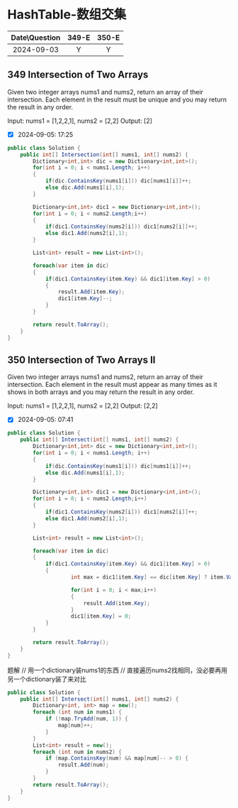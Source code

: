# HashTable-数组交集

|Date\Question|349-E|350-E|
|:----:|:----:|:----:|
|2024-09-03|Y|Y|


## 349 Intersection of Two Arrays
Given two integer arrays nums1 and nums2, return an array of their intersection. Each element in the result must be unique and you may return the result in any order.

Input: nums1 = [1,2,2,1], nums2 = [2,2]
Output: [2]

- [X] 2024-09-05: 17:25

```c#
public class Solution {
    public int[] Intersection(int[] nums1, int[] nums2) {
        Dictionary<int,int> dic = new Dictionary<int,int>();
        for(int i = 0; i < nums1.Length; i++)
        {
            if(dic.ContainsKey(nums1[i])) dic[nums1[i]]++;
            else dic.Add(nums1[i],1);
        }

        Dictionary<int,int> dic1 = new Dictionary<int,int>();
        for(int i = 0; i < nums2.Length;i++)
        {
            if(dic1.ContainsKey(nums2[i])) dic1[nums2[i]]++;
            else dic1.Add(nums2[i],1);
        }

        List<int> result = new List<int>();

        foreach(var item in dic)
        {
            if(dic1.ContainsKey(item.Key) && dic1[item.Key] > 0)
            {
                result.Add(item.Key);
                dic1[item.Key]--;
            }
        }

        return result.ToArray();
    }
}
```
## 350 Intersection of Two Arrays II
Given two integer arrays nums1 and nums2, return an array of their intersection. Each element in the result must appear as many times as it shows in both arrays and you may return the result in any order.

Input: nums1 = [1,2,2,1], nums2 = [2,2]
Output: [2,2]

- [X] 2024-09-05: 07:41

```c#
public class Solution {
    public int[] Intersect(int[] nums1, int[] nums2) {
        Dictionary<int,int> dic = new Dictionary<int,int>();
        for(int i = 0; i < nums1.Length; i++)
        {
            if(dic.ContainsKey(nums1[i])) dic[nums1[i]]++;
            else dic.Add(nums1[i],1);
        }

        Dictionary<int,int> dic1 = new Dictionary<int,int>();
        for(int i = 0; i < nums2.Length;i++)
        {
            if(dic1.ContainsKey(nums2[i])) dic1[nums2[i]]++;
            else dic1.Add(nums2[i],1);
        }

        List<int> result = new List<int>();

        foreach(var item in dic)
        {
            if(dic1.ContainsKey(item.Key) && dic1[item.Key] > 0)
            {
                    int max = dic1[item.Key] == dic[item.Key] ? item.Value : Math.Min(dic1[item.Key] , dic[item.Key]);

                    for(int i = 0; i < max;i++)
                    {
                        result.Add(item.Key);
                    }   
                    dic1[item.Key] = 0;
            }
        }

        return result.ToArray();
    }
}
```
题解
// 用一个dictionary装nums1的东西
// 直接遍历nums2找相同，没必要再用另一个dictionary装了来对比
```c#
public class Solution {
    public int[] Intersect(int[] nums1, int[] nums2) {
        Dictionary<int, int> map = new();
        foreach (int num in nums1) {
            if (!map.TryAdd(num, 1)) {
                map[num]++;
            }
        }
        List<int> result = new();
        foreach (int num in nums2) {
            if (map.ContainsKey(num) && map[num]-- > 0) {
                result.Add(num);
            }
        }
        return result.ToArray();
    }
}
```
